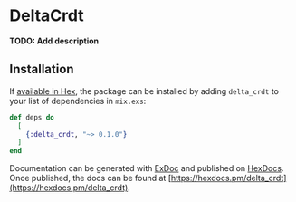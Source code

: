 # DeltaCrdt

**TODO: Add description**

## Installation

If [available in Hex](https://hex.pm/docs/publish), the package can be installed
by adding `delta_crdt` to your list of dependencies in `mix.exs`:

```elixir
def deps do
  [
    {:delta_crdt, "~> 0.1.0"}
  ]
end
```

Documentation can be generated with [ExDoc](https://github.com/elixir-lang/ex_doc)
and published on [HexDocs](https://hexdocs.pm). Once published, the docs can
be found at [https://hexdocs.pm/delta_crdt](https://hexdocs.pm/delta_crdt).

